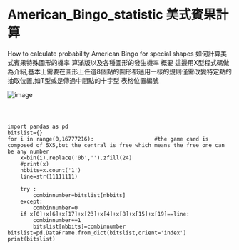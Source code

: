 # American_Bingo_statistic 美式賓果計算
How to calculate probability American Bingo for special shapes 如何計算美式賓果特殊圖形的機率
算滿版以及各種圖形的發生機率
概要
這邊用X型程式碼做為介紹,基本上需要在圖形上任選8個點的圖形都適用一樣的規則僅需改變特定點的抽取位置,如T型或是傳過中間點的十字型
表格位置編號


![image](https://user-images.githubusercontent.com/31215642/133708671-b1e2021a-c9cb-4997-8bb3-903ffa5e10ca.png)

```



import pandas as pd
bitslist={}
for i in range(0,16777216):                   #the game card is composed of 5X5,but the central is free which means the free one can be any number
    x=bin(i).replace('0b','').zfill(24)
    #print(x)
    nbbits=x.count('1')
    line=str(11111111)

    try :
        combinnumber=bitslist[nbbits]
    except:
        combinnumber=0
    if x[0]+x[6]+x[17]+x[23]+x[4]+x[8]+x[15]+x[19]==line:
        combinnumber+=1
        bitslist[nbbits]=combinnumber
bitslist=pd.DataFrame.from_dict(bitslist,orient='index')
print(bitslist)    



```
